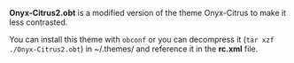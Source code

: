 __Onyx-Citrus2.obt__ is a modified version of the theme Onyx-Citrus to make it
less contrasted.

You can install this theme with `obconf` or you can decompress it (`tar xzf
./Onyx-Citrus2.obt`) in ~/.themes/ and reference it in the __rc.xml__ file.

